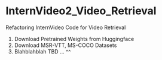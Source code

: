 # InternVideo2_Video_Retrieval
Refactoring InternVideo Code for Video Retrieval

1. Download Pretrained Weights from Huggingface
2. Download MSR-VTT, MS-COCO Datasets
3. Blahblahblah TBD ... ^^
